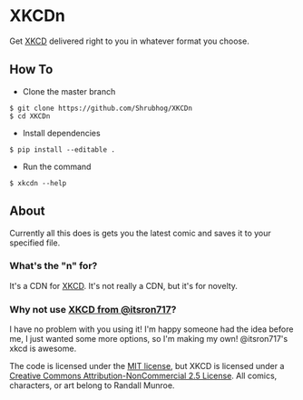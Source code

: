 # XKCDn
Get [XKCD](https://xkcd.com/) delivered right to you in whatever format you choose.
## How To
* Clone the master branch
```
$ git clone https://github.com/Shrubhog/XKCDn
$ cd XKCDn
```
* Install dependencies
```
$ pip install --editable .
```
* Run the command
```
$ xkcdn --help
```
## About
Currently all this does is gets you the latest comic and saves it to your specified file.
### What's the "n" for?
It's a CDN for [XKCD](https://xkcd.com). It's not really a CDN, but it's for novelty.
### Why not use [XKCD from @itsron717](https://github.com/itsron717/XKCD)?
I have no problem with you using it! I'm happy someone had the idea before me, I just wanted some more options, so I'm making my own! @itsron717's xkcd is awesome.

The code is licensed under the [MIT license](LICENSE.md), but XKCD is licensed under a [Creative Commons Attribution-NonCommercial 2.5 License](https://xkcd.com/license.html). All comics, characters, or art belong to Randall Munroe.